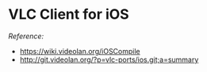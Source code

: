 VLC Client for iOS
=============

_Reference:_
* https://wiki.videolan.org/iOSCompile
* http://git.videolan.org/?p=vlc-ports/ios.git;a=summary
